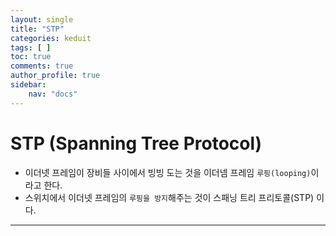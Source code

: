 ```yaml
---
layout: single
title: "STP"
categories: keduit
tags: [ ]
toc: true 
comments: true
author_profile: true
sidebar:
    nav: "docs"
---
```


# STP (Spanning Tree Protocol)

* 이더넷 프레임이 장비들 사이에서 빙빙 도는 것을 이더넴 프레임 `루핑(looping)`이라고 한다.
* 스위치에서 이더넷 프레임의 `루핑을 방지`해주는 것이 스패닝 트리 프리토콜(STP) 이다.

---

